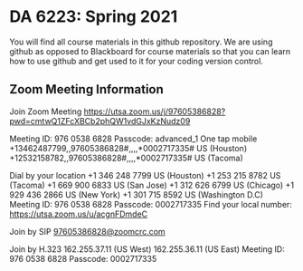 # DA 6223: Spring 2021
You will find all course materials in this github repository. We are using github as opposed to Blackboard for course materials so that you can learn how to use github and get used to it for your coding version control.

## Zoom Meeting Information
Join Zoom Meeting
https://utsa.zoom.us/j/97605386828?pwd=cmtwQ1ZFcXBCb2phQW1vdGJxKzNudz09

Meeting ID: 976 0538 6828
Passcode: advanced_1
One tap mobile
+13462487799,,97605386828#,,,,*0002717335# US (Houston)
+12532158782,,97605386828#,,,,*0002717335# US (Tacoma)

Dial by your location
        +1 346 248 7799 US (Houston)
        +1 253 215 8782 US (Tacoma)
        +1 669 900 6833 US (San Jose)
        +1 312 626 6799 US (Chicago)
        +1 929 436 2866 US (New York)
        +1 301 715 8592 US (Washington D.C)
Meeting ID: 976 0538 6828
Passcode: 0002717335
Find your local number: https://utsa.zoom.us/u/acgnFDmdeC

Join by SIP
97605386828@zoomcrc.com

Join by H.323
162.255.37.11 (US West)
162.255.36.11 (US East)
Meeting ID: 976 0538 6828
Passcode: 0002717335
